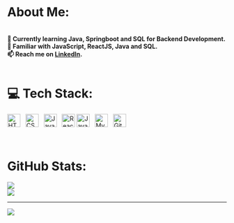 # About Me:
<!--
<br>- **🔭 Currently improving my skills in Web Development, JavaScript, and React.**
<br>- **🌱 Familiar with JavaScript, ReactJS, Java and SQL.**
<br>- **👀 Passionate about creating interactive websites that engage users.**
-->
<br> **🔭 Currently learning Java, Springboot and SQL for Backend Development.**
<br> **🌱 Familiar with JavaScript, ReactJS, Java and SQL.**
<br> **📫 Reach me on [LinkedIn](https://www.linkedin.com/in/sameer07x19/).**
<br>
<br/>

# 💻 Tech Stack:
<img src="https://cdn.jsdelivr.net/gh/devicons/devicon/icons/html5/html5-original.svg" alt="HTML5" width="30" height="30"/> &nbsp;
<img src="https://cdn.jsdelivr.net/gh/devicons/devicon/icons/css3/css3-original.svg" alt="CSS3" width="30" height="30"/> &nbsp;
<img src="https://cdn.jsdelivr.net/gh/devicons/devicon/icons/javascript/javascript-original.svg" alt="JavaScript" width="30" height="30"/>  &nbsp;
<img src="https://upload.wikimedia.org/wikipedia/commons/a/a7/React-icon.svg" alt="React" width="30" height="30"/> 
<img src="https://cdn.jsdelivr.net/gh/devicons/devicon/icons/java/java-original.svg" alt="Java" width="30" height="30"/>  &nbsp;
<img src="https://cdn.jsdelivr.net/gh/devicons/devicon/icons/mysql/mysql-original.svg" alt="MySQL" width="30" height="30"/>  &nbsp;
<img src="https://cdn.jsdelivr.net/gh/devicons/devicon/icons/git/git-original.svg" alt="Git" width="30" height="30"/>  &nbsp;
<br>



<!-- ## 🚀 Projects:
**[Gym App](#[link](https://github.com/Sameer07x19/Sameer07x19/Gym App))**: A exericse application featuring clean UI built with ReactJS and Material UI, leveraging the use of ExerciseDB API.
**[Duo Studio Website Replication](#link)**: A frontend clone of a dynamic, award-winning webpage using GSAP and ScrollTrigger for interactive effects. -->
<br/>

# GitHub Stats:
![](https://github-readme-stats.vercel.app/api/top-langs/?username=Sameer07x19&theme=dark&hide_border=true&include_all_commits=true&count_private=true&layout=compact) <br/>
![](https://github-readme-streak-stats.herokuapp.com/?user=Sameer07x19&theme=dark&hide_border=true)<br/>

---
[![](https://visitcount.itsvg.in/api?id=Sameer07x19&icon=7&color=3)](https://visitcount.itsvg.in)

<!--  
## 💰 You can help me by Donating
  [![PayPal](https://img.shields.io/badge/PayPal-00457C?style=for-the-badge&logo=paypal&logoColor=white)](https://paypal.me/sameer07x19) 
-->
